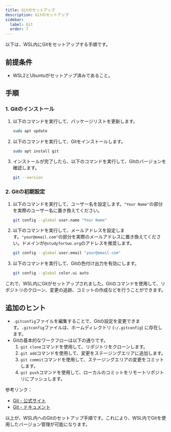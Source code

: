 ```yaml
---
title: Gitのセットアップ
description: Gitのセットアップ
sidebar:
  label: Git
  order: 7
---
```


以下は、WSL内にGitをセットアップする手順です。

## 前提条件

- WSL2とUbuntuがセットアップ済みであること。

## 手順

### 1. Gitのインストール

1. 以下のコマンドを実行して、パッケージリストを更新します。

     ```bash
     sudo apt update
     ```

2. 以下のコマンドを実行して、Gitをインストールします。

     ```bash
     sudo apt install git
     ```

3. インストールが完了したら、以下のコマンドを実行して、Gitのバージョンを確認します。

     ```bash
     git --version
     ```

### 2. Gitの初期設定

1. 以下のコマンドを実行して、ユーザー名を設定します。`"Your Name"`の部分を実際のユーザー名に置き換えてください。

     ```bash
     git config --global user.name "Your Name"
     ```

2. 以下のコマンドを実行して、メールアドレスを設定します。`"your@email.com"`の部分を実際のメールアドレスに置き換えてください。ドメインが`@studyfortwo.org`のアドレスを推奨します。

     ```bash
     git config --global user.email "your@email.com"
     ```

3. 以下のコマンドを実行して、Gitの色付け出力を有効にします。

     ```bash
     git config --global color.ui auto
     ```

これで、WSL内にGitがセットアップされました。Gitのコマンドを使用して、リポジトリのクローン、変更の追跡、コミットの作成などを行うことができます。

## 追加のヒント

- `.gitconfig`ファイルを編集することで、Gitの設定を変更できます。`.gitconfig`ファイルは、ホームディレクトリ (`~/.gitconfig`) に存在します。
- Gitの基本的なワークフローは以下の通りです。
  1. `git clone`コマンドを使用して、リポジトリをクローンします。
  2. `git add`コマンドを使用して、変更をステージングエリアに追加します。
  3. `git commit`コマンドを使用して、ステージングエリアの変更をコミットします。
  4. `git push`コマンドを使用して、ローカルのコミットをリモートリポジトリにプッシュします。

参考リンク：

- [Git - 公式サイト](https://git-scm.com/)
- [Git - ドキュメント](https://git-scm.com/doc)

以上が、WSL内へのGitのセットアップ手順です。これにより、WSL内でGitを使用したバージョン管理が可能になります。
